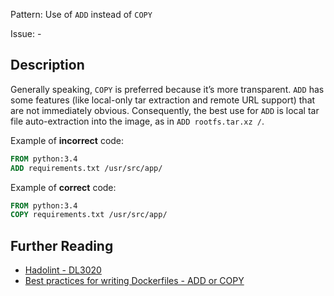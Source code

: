 Pattern: Use of `ADD` instead of `COPY`

Issue: -

## Description

Generally speaking, `COPY` is preferred because it’s more transparent. `ADD` has some features (like local-only tar extraction and remote URL support) that are not immediately obvious. Consequently, the best use for `ADD` is local tar file auto-extraction into the image, as in `ADD rootfs.tar.xz /`.

Example of **incorrect** code:

```dockerfile
FROM python:3.4
ADD requirements.txt /usr/src/app/
```

Example of **correct** code:

```dockerfile
FROM python:3.4
COPY requirements.txt /usr/src/app/
```

## Further Reading

* [Hadolint - DL3020](https://github.com/hadolint/hadolint/wiki/DL3020)
* [Best practices for writing Dockerfiles - ADD or COPY](https://docs.docker.com/engine/articles/dockerfile_best-practices/#add-or-copy)
